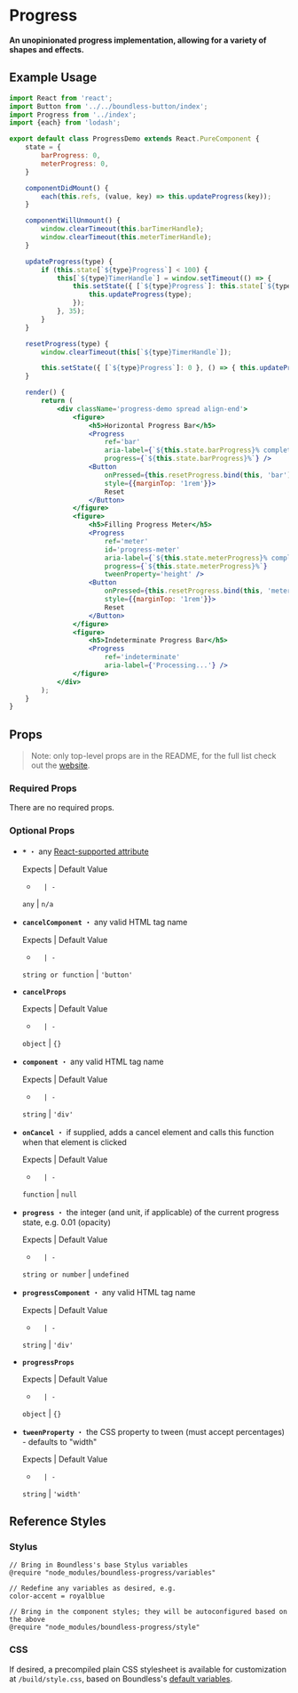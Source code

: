 <!---
THIS IS AN AUTOGENERATED FILE. EDIT INDEX.JS INSTEAD.
-->
# Progress

__An unopinionated progress implementation, allowing for a variety of shapes and effects.__

## Example Usage
```jsx
import React from 'react';
import Button from '../../boundless-button/index';
import Progress from '../index';
import {each} from 'lodash';

export default class ProgressDemo extends React.PureComponent {
    state = {
        barProgress: 0,
        meterProgress: 0,
    }

    componentDidMount() {
        each(this.refs, (value, key) => this.updateProgress(key));
    }

    componentWillUnmount() {
        window.clearTimeout(this.barTimerHandle);
        window.clearTimeout(this.meterTimerHandle);
    }

    updateProgress(type) {
        if (this.state[`${type}Progress`] < 100) {
            this[`${type}TimerHandle`] = window.setTimeout(() => {
                this.setState({ [`${type}Progress`]: this.state[`${type}Progress`] + 1 }, () => {
                    this.updateProgress(type);
                });
            }, 35);
        }
    }

    resetProgress(type) {
        window.clearTimeout(this[`${type}TimerHandle`]);

        this.setState({ [`${type}Progress`]: 0 }, () => { this.updateProgress(type); });
    }

    render() {
        return (
            <div className='progress-demo spread align-end'>
                <figure>
                    <h5>Horizontal Progress Bar</h5>
                    <Progress
                        ref='bar'
                        aria-label={`${this.state.barProgress}% complete`}
                        progress={`${this.state.barProgress}%`} />
                    <Button
                        onPressed={this.resetProgress.bind(this, 'bar')}
                        style={{marginTop: '1rem'}}>
                        Reset
                    </Button>
                </figure>
                <figure>
                    <h5>Filling Progress Meter</h5>
                    <Progress
                        ref='meter'
                        id='progress-meter'
                        aria-label={`${this.state.meterProgress}% complete`}
                        progress={`${this.state.meterProgress}%`}
                        tweenProperty='height' />
                    <Button
                        onPressed={this.resetProgress.bind(this, 'meter')}
                        style={{marginTop: '1rem'}}>
                        Reset
                    </Button>
                </figure>
                <figure>
                    <h5>Indeterminate Progress Bar</h5>
                    <Progress
                        ref='indeterminate'
                        aria-label={'Processing...'} />
                </figure>
            </div>
        );
    }
}

```


## Props

> Note: only top-level props are in the README, for the full list check out the [website](http://boundless.js.org/#/Progress).

### Required Props

There are no required props.


### Optional Props

- __`*`__ ・ any [React-supported attribute](https://facebook.github.io/react/docs/tags-and-attributes.html#html-attributes)

  Expects | Default Value
  -       | -
  `any` | `n/a`

- __`cancelComponent`__ ・ any valid HTML tag name

  Expects | Default Value
  -       | -
  `string or function` | `'button'`

- __`cancelProps`__

  Expects | Default Value
  -       | -
  `object` | `{}`

- __`component`__ ・ any valid HTML tag name

  Expects | Default Value
  -       | -
  `string` | `'div'`

- __`onCancel`__ ・ if supplied, adds a cancel element and calls this function when that element is clicked

  Expects | Default Value
  -       | -
  `function` | `null`

- __`progress`__ ・ the integer (and unit, if applicable) of the current progress state, e.g. 0.01 (opacity)

  Expects | Default Value
  -       | -
  `string or number` | `undefined`

- __`progressComponent`__ ・ any valid HTML tag name

  Expects | Default Value
  -       | -
  `string` | `'div'`

- __`progressProps`__

  Expects | Default Value
  -       | -
  `object` | `{}`

- __`tweenProperty`__ ・ the CSS property to tween (must accept percentages) - defaults to "width"

  Expects | Default Value
  -       | -
  `string` | `'width'`


## Reference Styles
### Stylus
```stylus
// Bring in Boundless's base Stylus variables
@require "node_modules/boundless-progress/variables"

// Redefine any variables as desired, e.g.
color-accent = royalblue

// Bring in the component styles; they will be autoconfigured based on the above
@require "node_modules/boundless-progress/style"
```

### CSS
If desired, a precompiled plain CSS stylesheet is available for customization at `/build/style.css`, based on Boundless's [default variables](https://github.com/enigma-io/boundless/blob/master/variables.styl).

